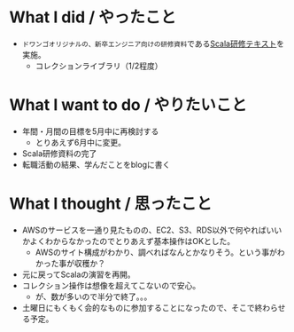 # What I did / やったこと
- ```ドワンゴオリジナルの、新卒エンジニア向けの研修資料```である[Scala研修テキスト](https://dwango.github.io/scala_text/)を実施。
  - コレクションライブラリ（1/2程度）

# What I want to do / やりたいこと
- 年間・月間の目標を5月中に再検討する
  - とりあえず6月中に変更。
- Scala研修資料の完了
- 転職活動の結果、学んだことをblogに書く

# What I thought / 思ったこと
- AWSのサービスを一通り見たものの、EC2、S3、RDS以外で何やればいいかよくわからなかったのでとりあえず基本操作はOKとした。
  - AWSのサイト構成がわかり、調べればなんとかなりそう。という事がわかった事が収穫か？
- 元に戻ってScalaの演習を再開。
- コレクション操作は想像を超えてこないので安心。
  - が、数が多いので半分で終了。。。
- 土曜日にもくもく会的なものに参加することになったので、そこで終わらせる予定。
